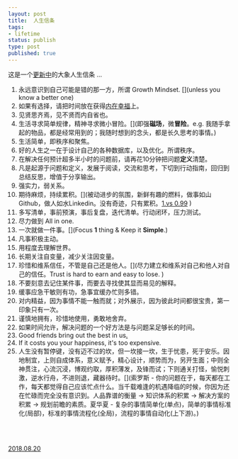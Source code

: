 ```yaml
--- 
layout: post
title:  人生信条
tags: 
- lifetime
status: publish
type: post
published: true
---
```


这是一个[更新中](https://github.githistory.xyz/willwang-x/willwang-x.github.io/blob/master/_posts/blogs/2018-10-20-tenet.md)的大象人生信条 ...

1. 永远意识到自己可能是错的那一方，所谓 Growth Mindset. [](unless you know a better one)
2. 如果有选择，请把时间放在获得[内在幸福](https://twitter.com/naval/status/1053206878157627392?lang=en)上。
2. 见贤思齐焉，见不贤而内自省也。
3. 生活寻求简单规律，精神寻求微小冒险。[](即强**磁场**，微**冒险**。e.g. 我随手拿起的物品，都是经常用到的；我随时想到的念头，都是长久思考的事情。)
4. 生活简单，即秩序和聚焦。
5. 好的人生之一在于设计自己的各种数据库，以及优化。所谓秩序。
4. 在解决任何预计超多半小时的问题前，请再花10分钟把问题**定义**清楚。
1. 凡是起源于问题和定义，发展于阅读，交流和思考，下切到行动指南，回归到总结反思，增值于分享输出。
1. 强实力，弱关系。[](做事如山，做人如水。)
2. 期待麻烦，持续累积。[](被动进步的氛围，新鲜有趣的燃料，做事如山Github，做人如水Linkedin。没有奇迹，只有累积。[1.vs 0.99](https://i.imgur.com/Kb6UQ5A.jpg) )<span style="color:white;">!</span> 
1. 多写清单，事前预演，事后复盘，迭代清单。行动闭环，压力测试。[](因为大型系统不是设计出来的，而是演化出来的。)
1. 尽力做到 All in one.
1. 一次就做一件事。[](Focus **1** thing & Keep it **Simple**.)
1. 凡事积极主动。[](因为人生许多事情，没有暂定键，是逆水行舟，不进则退。)
1. 用程度去理解世界。[](因为人生许多问题，不是是非题，而是程度题。所以，进一寸便有一寸的欢喜。)
1. 长期关注自变量，减少关注因变量。[](就像X改变Y。所谓欲速则不达，厚积而薄发。)
1. 珍惜和维系信任，不管是自己还是他人。[](尽力建立和维系对自己和他人对自己的信任。Trust is hard to earn and easy to lose. )
1. 不要刻意去记住某件事，而要去寻找使其显而易见的解释。 []([理查德·费曼](https://medium.com/taking-note/learning-from-the-feynman-technique-5373014ad))
1. 缓事应急干敏则有功，急事宜缓办忙则多错。 [](李叔同)
2. 对内精益，因为事情不能一触而就；对外展示，因为彼此时间都很宝贵，第一印象只有一次。
3. 谨慎地拥有，珍惜地使用，勇敢地舍弃。[](我随手拿起的物品，都是经常用到的；我随时想到的念头，都是长久思考的事情。)
4. 如果时间允许，解决问题的一个好方法是与问题呆足够长的时间。
5. Good friends bring out the best in us[.](https://www.ebay.com/itm/Twos-Company-Trinket-Tray-Good-friends-bring-out-the-best-in-us-/133343546830) 
6. If it costs you your happiness, it's too expensive.
7. 人生没有暂停键，没有迈不过的坎，但一坎接一坎，生于忧患，死于安乐。因地制宜，上则自成体系，意义赋予，精心设计，顺势而为，另开生面；中则全神贯注，心流沉浸，博观约取，厚积薄发，及锋而试；下则通关打怪，愉悦刺激，逆水行舟，不进则退，藏器待时。[](索罗斯 - 你的问题在于，每天都在工作，每天都觉得自己应该忙点什么。当千载难逢的机遇降临的时候，你因为还在忙碌而完全没有意识到。人品靠谱的衡量 -> 知识体系的积累 -> 解决方案的积累 -> 规划前瞻的素质。夏华夏 - 复杂的事情简单化(单点)，简单的事情标准化(局部)，标准的事情流程化(全局)，流程的事情自动化(上下游)。)



<br>
<br>
          
[2018.08.20](https://github.githistory.xyz/willwang-x/willwang-x.github.io/blob/master/_posts/2018-10-20-tenet.md)  
